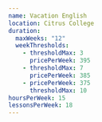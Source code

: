 ```yaml
---
name: Vacation English
location: Citrus College
duration:
  maxWeeks: "12"
  weekThresholds:
    - thresholdMax: 3
      pricePerWeek: 395
    - thresholdMax: 7
      pricePerWeek: 385
    - pricePerWeek: 375
      thresholdMax: 10
hoursPerWeek: 15
lessonsPerWeek: 18
---
```

